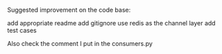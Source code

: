 Suggested improvement on the code base:

add appropriate readme
add gitignore
use redis as the channel layer
add test cases

Also check the comment I put in the consumers.py
